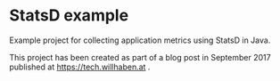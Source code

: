 StatsD example
================
Example project for collecting application metrics using StatsD in Java.

This project has been created as part of a blog post in September 2017 published
at https://tech.willhaben.at .
